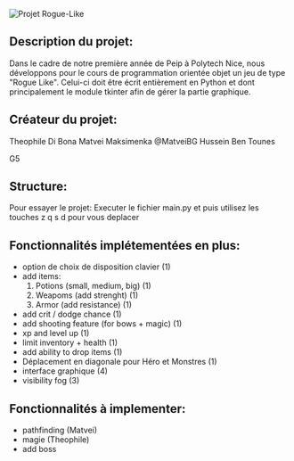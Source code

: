 ![Projet Rogue-Like](https://github.com/MatveiBG/rogue_project/blob/main/baniere_readme_rogue.png)

## Description du projet:
Dans le cadre de notre première année de Peip à Polytech Nice, nous développons pour le cours de programmation orientée objet un jeu de type "Rogue Like". Celui-ci doit être écrit entièrement en Python et dont principalement le module tkinter afin de gérer la partie graphique.

## Créateur du projet:

Theophile Di Bona
Matvei Maksimenka @MatveiBG
Hussein Ben Tounes

G5

## Structure:

Pour essayer le projet:
Executer le fichier main.py et puis utilisez les touches z q s d pour vous deplacer

## Fonctionnalités implétementées en plus:
- option de choix de disposition clavier (1)
- add items:
    1. Potions (small, medium, big) (1)
    2. Weapoms (add strenght) (1)
    3. Armor (add resistance) (1)
- add crit / dodge chance (1)
- add shooting feature (for bows + magic) (1)
- xp and level up (1)
- limit inventory + health (1)
- add ability to drop items (1)
- Déplacement en diagonale pour Héro et Monstres (1)
- interface graphique (4)
- visibility fog (3)
## Fonctionnalités à implementer:
- pathfinding (Matvei)
- magie (Theophile) 
- add boss
